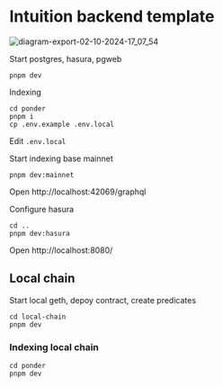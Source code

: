 # Intuition backend template

![diagram-export-02-10-2024-17_07_54](https://github.com/user-attachments/assets/0aa99e3d-f24a-45c5-ab2b-e2719e9bb902)



Start postgres, hasura, pgweb

```
pnpm dev
```

Indexing

```
cd ponder
pnpm i
cp .env.example .env.local
```

Edit `.env.local`

Start indexing base mainnet

```
pnpm dev:mainnet
```

Open http://localhost:42069/graphql

Configure hasura

```
cd ..
pnpm dev:hasura
```

Open http://localhost:8080/


## Local chain

Start local geth, depoy contract, create predicates

```
cd local-chain
pnpm dev
```

### Indexing local chain

```
cd ponder
pnpm dev
```

